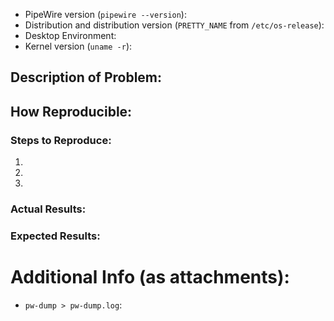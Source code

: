 <!-- If you are filing this issue with a regular release please try master as it might already be fixed. -->

- PipeWire version (`pipewire --version`):
- Distribution and distribution version (`PRETTY_NAME` from `/etc/os-release`):
- Desktop Environment:
- Kernel version (`uname -r`):

## Description of Problem:


## How Reproducible:


### Steps to Reproduce:

 1.
 2.
 3.


### Actual Results:


### Expected Results:


# Additional Info (as attachments):

 - `pw-dump > pw-dump.log`:
